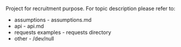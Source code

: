 Project for recruitment purpose. For topic description please refer to:

- assumptions - assumptions.md
- api - api.md
- requests examples - requests directory
- other - /dev/null